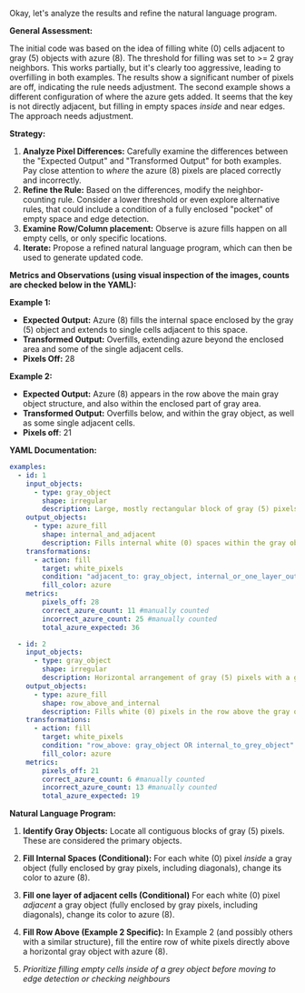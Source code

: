 Okay, let's analyze the results and refine the natural language program.

**General Assessment:**

The initial code was based on the idea of filling white (0) cells adjacent to gray (5) objects with azure (8). The threshold for filling was set to >= 2 gray neighbors. This works partially, but it's clearly too aggressive, leading to overfilling in both examples. The results show a significant number of pixels are off, indicating the rule needs adjustment. The second example shows a different configuration of where the azure gets added. It seems that the key is not directly adjacent, but filling in empty spaces *inside* and near edges. The approach needs adjustment.

**Strategy:**

1.  **Analyze Pixel Differences:** Carefully examine the differences between the "Expected Output" and "Transformed Output" for both examples. Pay close attention to *where* the azure (8) pixels are placed correctly and incorrectly.
2.  **Refine the Rule:** Based on the differences, modify the neighbor-counting rule. Consider a lower threshold or even explore alternative rules, that could include a condition of a fully enclosed "pocket" of empty space and edge detection.
3. **Examine Row/Column placement:** Observe is azure fills happen on all empty cells, or only specific locations.
4. **Iterate:** Propose a refined natural language program, which can then be used to generate updated code.

**Metrics and Observations (using visual inspection of the images, counts are checked below in the YAML):**

**Example 1:**

*   **Expected Output:** Azure (8) fills the internal space enclosed by the gray (5) object and extends to single cells adjacent to this space.
*   **Transformed Output:** Overfills, extending azure beyond the enclosed area and some of the single adjacent cells.
*   **Pixels Off:** 28

**Example 2:**

*   **Expected Output:** Azure (8) appears in the row above the main gray object structure, and also within the enclosed part of gray area.
*   **Transformed Output:** Overfills below, and within the gray object, as well as some single adjacent cells.
* **Pixels off**: 21

**YAML Documentation:**


```yaml
examples:
  - id: 1
    input_objects:
      - type: gray_object
        shape: irregular
        description: Large, mostly rectangular block of gray (5) pixels.
    output_objects:
      - type: azure_fill
        shape: internal_and_adjacent
        description: Fills internal white (0) spaces within the gray object and one layer of adjacent cells.
    transformations:
      - action: fill
        target: white_pixels
        condition: "adjacent_to: gray_object, internal_or_one_layer_out"
        fill_color: azure
    metrics:
        pixels_off: 28
        correct_azure_count: 11 #manually counted
        incorrect_azure_count: 25 #manually counted
        total_azure_expected: 36

  - id: 2
    input_objects:
      - type: gray_object
        shape: irregular
        description: Horizontal arrangement of gray (5) pixels with a gap.
    output_objects:
      - type: azure_fill
        shape: row_above_and_internal
        description: Fills white (0) pixels in the row above the gray object and within the enclosed grey area.
    transformations:
      - action: fill
        target: white_pixels
        condition: "row_above: gray_object OR internal_to_grey_object"
        fill_color: azure
    metrics:
        pixels_off: 21
        correct_azure_count: 6 #manually counted
        incorrect_azure_count: 13 #manually counted
        total_azure_expected: 19
```


**Natural Language Program:**

1.  **Identify Gray Objects:** Locate all contiguous blocks of gray (5) pixels. These are considered the primary objects.

2.  **Fill Internal Spaces (Conditional):** For each white (0) pixel *inside* a gray object (fully enclosed by gray pixels, including diagonals), change its color to azure (8).

3. **Fill one layer of adjacent cells (Conditional)** For each white (0) pixel *adjacent* a gray object (fully enclosed by gray pixels, including diagonals), change its color to azure (8).

4.  **Fill Row Above (Example 2 Specific):** In Example 2 (and possibly others with a similar structure), fill the entire row of white pixels directly above a horizontal gray object with azure (8).

5. *Prioritize filling empty cells inside of a grey object before moving to edge detection or checking neighbours*
